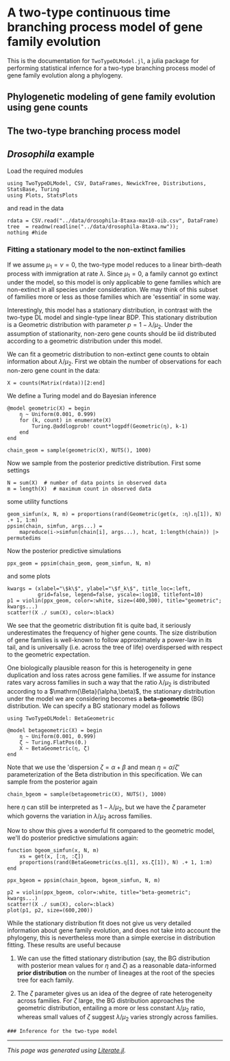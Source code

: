 
# A two-type continuous time branching process model of gene family evolution

This is the documentation for `TwoTypeDLModel.jl`, a julia package for
performing statistical infernce for a two-type branching process model of
gene family evolution along a phylogeny.

## Phylogenetic modeling of gene family evolution using gene counts

## The two-type branching process model

## *Drosophila* example

Load the required modules

```@example index
using TwoTypeDLModel, CSV, DataFrames, NewickTree, Distributions, StatsBase, Turing
using Plots, StatsPlots
```

and read in the data

```@example index
rdata = CSV.read("../data/drosophila-8taxa-max10-oib.csv", DataFrame)
tree  = readnw(readline("../data/drosophila-8taxa.nw"));
nothing #hide
```

### Fitting a stationary model to the non-extinct families

If we assume $\mu_1 = \nu = 0$, the two-type model reduces to a linear
birth-death process with immigration at rate $\lambda$. Since $\mu_1 = 0$, a
family cannot go extinct under the model, so this model is only applicable to
gene families which are non-extinct in all species under consideration.  We
may think of this subset of families more or less as those families which are
'essential' in some way.

Interestingly, this model has a stationary distribution, in contrast with the
two-type DL model and single-type linear BDP. This stationary distribution is
a Geometric distribution with parameter $p = 1 - \lambda/\mu_2$. Under the
assumption of stationarity, non-zero gene counts should be iid distributed
according to a geometric distribution under this model.

We can fit a geometric distribution to non-extinct gene counts to obtain
information about $\lambda/\mu_2$. First we obtain the number of observations
for each non-zero gene count in the data:

```@example index
X = counts(Matrix(rdata))[2:end]
```

We define a Turing model and do Bayesian inference

```@example index
@model geometric(X) = begin
    η ~ Uniform(0.001, 0.999)
    for (k, count) in enumerate(X)
        Turing.@addlogprob! count*logpdf(Geometric(η), k-1)
    end
end

chain_geom = sample(geometric(X), NUTS(), 1000)
```

Now we sample from the posterior predictive distribution. First some settings

```@example index
N = sum(X)  # number of data points in observed data
m = length(X)  # maximum count in observed data
```

some utility functions

```@example index
geom_simfun(x, N, m) = proportions(rand(Geometric(get(x, :η).η[1]), N) .+ 1, 1:m)
ppsim(chain, simfun, args...) =
    mapreduce(i->simfun(chain[i], args...), hcat, 1:length(chain)) |> permutedims
```

Now the posterior predictive simulations

```@example index
ppx_geom = ppsim(chain_geom, geom_simfun, N, m)
```

and some plots

```@example index
kwargs = (xlabel="\$k\$", ylabel="\$f_k\$", title_loc=:left,
          grid=false, legend=false, yscale=:log10, titlefont=10)
p1 = violin(ppx_geom, color=:white, size=(400,300), title="geometric"; kwargs...)
scatter!(X ./ sum(X), color=:black)
```

We see that the geometric distribution fit is quite bad, it seriously
underestimates the frequency of higher gene counts. The size distribution
of gene families is well-known to follow approximately a power-law in its
tail, and is universally (i.e. across the tree of life) overdispersed with
respect to the geometric expectation.

One biologically plausible reason for this is heterogeneity in gene
duplication and loss rates across gene families. If we assume for instance
rates vary across families in such a way that the ratio $\lambda/\mu_2$ is
distributed according to a $\mathrm{\Beta}(\alpha,\beta)$, the stationary
distribution under the model we are considering becomes a **beta-geometric**
(BG) distribution. We can specify a BG stationary model as follows

```@example index
using TwoTypeDLModel: BetaGeometric

@model betageometric(X) = begin
    η ~ Uniform(0.001, 0.999)
    ζ ~ Turing.FlatPos(0.)
    X ~ BetaGeometric(η, ζ)
end
```

Note that we use the 'dispersion $\zeta = \alpha + \beta$ and mean $\eta =
\alpha / \zeta$' parameterization of the Beta distribution in this
specification. We can sample from the posterior again

```@example index
chain_bgeom = sample(betageometric(X), NUTS(), 1000)
```

here $\eta$ can still be interpreted as $1 - \lambda/\mu_2$, but we have
the $\zeta$ parameter which governs the variation in $\lambda/\mu_2$ across
families.

Now to show this gives a wonderful fit compared to the geometric model, we'll
do posterior predictive simulations again:

```@example index
function bgeom_simfun(x, N, m)
    xs = get(x, [:η, :ζ])
    proportions(rand(BetaGeometric(xs.η[1], xs.ζ[1]), N) .+ 1, 1:m)
end

ppx_bgeom = ppsim(chain_bgeom, bgeom_simfun, N, m)

p2 = violin(ppx_bgeom, color=:white, title="beta-geometric"; kwargs...)
scatter!(X ./ sum(X), color=:black)
plot(p1, p2, size=(600,200))
```

While the stationary distribution fit does not give us very detailed
information about gene family evolution, and does not take into account the
phylogeny, this is nevertheless more than a simple exercise in distribution
fitting. These results are useful because

1. We can use the fitted stationary distribution (say, the BG distribution
with posterior mean values for $\eta$ and $\zeta$) as a reasonable
data-informed **prior distribution** on the number of lineages at the root of
the species tree for each family.

2. The $\zeta$ parameter gives us an idea of the degree of rate heterogeneity
across families. For $\zeta$ large, the BG distribution approaches the
geometric distribution, entailing a more or less constant $\lambda/\mu_2$
ratio, whereas small values of $\zeta$ suggest $\lambda/\mu_2$ varies
strongly across families.

```@example index
### Inference for the two-type model
```

---

*This page was generated using [Literate.jl](https://github.com/fredrikekre/Literate.jl).*

